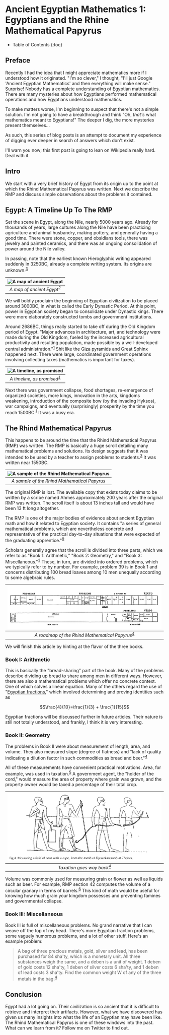 # Ancient Egyptian Mathematics 1: Egyptians and the Rhine Mathematical Papyrus

* Table of Contents
{:toc}

## Preface

Recently I had the idea that I might appreciate mathematics more if I understood how it originated. "I'm so clever," I thought, "I'll just Google 'Ancient Egyptian Mathematics' and then everything will make sense." Surprise! Nobody has a complete understanding of Egyptian mathematics. There are many mysteries about how Egyptians performed mathematical operations and how Egyptians understood mathematics.

To make matters worse, I'm beginning to suspect that there's not a simple solution. I'm not going to have a breakthrough and think "Oh, *that's* what mathematics meant to Egyptians!" The deeper I dig, the more mysteries present themselves...

As such, this series of blog posts is an attempt to document my experience of digging ever deeper in search of answers which don't exist.

I'll warn you now; this first post is going to lean on Wikipedia really hard. Deal with it.

## Intro

We start with a very brief history of Egypt from its origin up to the point at which the Rhind Mathematical Papyrus was written. Next we describe the RMP and discuss simple observations about the problems it contained.

## Egypt: A Timeline Up To The RMP

Set the scene in Egypt, along the Nile, nearly 5000 years ago. Already for thousands of years, large cultures along the Nile have been practicing agriculture and animal husbandry, making pottery, and generally having a good time. There were stone, copper, and obsidians tools, there was jewelry and painted ceramics, and there was an ongoing consolidation of power around the Nile valley.

In passing, note that the earliest known Hieroglyphic writing appeared suddenly in 3250BC, already a complete writing system. Its origins are unknown.<sup>[3][3]</sup>

|![A map of ancient Egypt](https://www.thoughtco.com/thmb/HR4ROK-3AhAmrtKS0BC3YIk8sfo=/4898x3391/filters:no_upscale():max_bytes(150000):strip_icc()/Map_of_Egypt-f1a95b7e0515423aaa66bad08b627d50.jpg)|
|:--:|
| *A map of ancient Egypt<sup>[2][2]</sup>* |

We will boldly proclaim the beginning of Egyptian civilization to be placed around 3000BC, in what is called the Early Dynastic Period. At this point, power in Egyptian society began to consolidate under Dynastic kings. There were more elaborately constructed tombs and government institutions.

Around 2686BC, things really started to take off during the Old Kingdom period of Egypt. "Major advances in architecture, art, and technology were made during the Old Kingdom, fueled by the increased agricultural productivity and resulting population, made possible by a well-developed central administration."<sup>[1][1]</sup> Shit like the Giza pyramids and Great Sphinx happened next. There were large, coordinated government operations involving collecting taxes (mathematics is important for taxes).

|![A timeline, as promised](https://upload.wikimedia.org/wikipedia/en/timeline/pr44hfmar3p9o4kq975b3mhp2tqmrns.png)|
|:--:|
| *A timeline, as promised<sup>[1][1]</sup>* |

Next there was government collapse, food shortages, re-emergence of organized societies, more kings, innovation in the arts, kingdoms weakening, introduction of the composite bow (by the invading Hyksos), war campaigns, and eventually (surprisingly) prosperity by the time you reach 1500BC.<sup>[1][1]</sup> It was a busy era.

## The Rhind Mathematical Papyrus

This happens to be around the time that the Rhind Mathematical Papyrus (RMP) was written. The RMP is basically a huge scroll detailing many mathematical problems and solutions. Its design suggests that it was intended to be used by a teacher to assign problems to students.<sup>[3][3]</sup> It was written near 1550BC.

|![A sample of the Rhind Mathematical Papyrus](https://curiosmos.com/wp-content/uploads/2020/09/Rhind-mathematical-papyrus.jpg)|
|:--:|
| *A sample of the Rhind Mathematical Papyrus* |

The original RMP is lost. The available copy that exists today claims to be written by a scribe named Ahmes approximately 200 years after the original RMP was written. The scroll itself is about 13 inches tall and would have been 13 ft long altogether.

The RMP is one of the major bodies of evidence about ancient Egyptian math and how it related to Egyptian society. It contains "a series of general mathematical problems, which are nevertheless concrete and representative of the practical day-to-day situations that were expected of the graduating apprentice."<sup>[9][9]</sup>

Scholars generally agree that the scroll is divided into three parts, which we refer to as "Book 1: Arithmetic," "Book 2: Geometry," and "Book 3: Miscellaneous."<sup>[3][3]</sup> These, in turn, are divided into ordered problems, which we typically refer to by number. For example, problem 39 is in Book 1 and concerns distributing 100 bread loaves among 10 men unequally according to some algebraic rules.

|![A roadmap of the Rhind Mathematical Papyrus](/images/rmp_roadmap.png)|
|:--:|
| *A roadmap of the Rhind Mathematical Papyrus<sup>[4][4]</sup>* |

 We will finish this article by hinting at the flavor of the three books.

### Book I: Arithmetic

This is basically the "bread-sharing" part of the book. Many of the problems describe dividing up bread to share among men in different ways. However, there are also a mathematical problems which offer no concrete context. One of which solves a linear equation. Many of the others regard the use of "[Egyptian fractions](https://en.wikipedia.org/wiki/Egyptian_fraction)," which involved determining and proving identities such as

$$\frac{4}{10}=\frac{1}{3} + \frac{1}{15}$$

Egyptian fractions will be discussed further in future articles. Their nature is still not totally understood, and frankly, I think it is very interesting.

### Book II: Geometry

The problems in Book II were about measurement of length, area, and volume. They also measured slope (degree of flatness) and "lack of quality indicating a dilution factor in such commodities as bread and beer."<sup>[4][4]</sup>

All of these measurements have convenient practical motivations. Area, for example, was used in taxation.<sup>[5][5]</sup> A government agent, the "holder of the cord," would measure the area of property where grain was grown, and the property owner would be taxed a percentage of their total crop.

|![Measuring area with a rope](/images/rope_measurement.png)|
|:--:|
| *Taxation goes way back<sup>[4][4]</sup>* |

Volume was commonly used for measuring grain or flower as well as liquids such as beer. For example, RMP section 42 computes the volume of a circular granary in terms of barrels.<sup>[6][6]</sup> This kind of math would be useful for knowing how much grain your kingdom possesses and preventing famines and governmental collapse.

### Book III: Miscellaneous

Book III is full of miscellaneous problems. No grand narrative that I can weave off the top of my head. There's more Egyptian fraction problems, some vaguely humorous problems, and a lot of other stuff. Here's an example problem:

>A bag of three precious metals, gold, silver and lead, has been purchased for 84 sha'ty, which is a monetary unit. All three substances weigh the same, and a deben is a unit of weight. 1 deben of gold costs 12 sha'ty, 1 deben of silver costs 6 sha'ty, and 1 deben of lead costs 3 sha'ty. Find the common weight W of any of the three metals in the bag.<sup>[4][4]</sup>

## Conclusion

Egypt had a lot going on. Their civilization is so ancient that it is difficult to retrieve and interpret their artifacts. However, what we have discovered has given us many insights into what the life of an Egyptian may have been like. The Rhind Mathematical Papyrus is one of these windows into the past. What can we learn from it? Follow me on Twitter to find out.

[1]: https://en.wikipedia.org/wiki/Ancient_Egypt
[2]: https://www.thoughtco.com/predynastic-egypt-beginners-guide-172128
[3]: https://archive.org/details/ALLEN2014MiddleEgyptianAnIntroductionToTheLanguageAndCultureOfHieroglyphs/mode/2up
[4]:https://archive.org/details/rhindmathematica0000robi_h8l4
[5]:https://daily.jstor.org/tax-day-ancient-egypt/
[6]:https://books.google.com/books?id=8c10QYoGa4UC
[7]:https://books.google.com/books/about/A_History_of_Mathematics.html?id=h50fAQAAIAAJ
[8]:https://archive.org/details/Peet_1923/page/n1/mode/2up
[9]:https://archive.org/details/SpalingerTheRhindMathematicalPapyrusAsAHistoricalDocumentSAK171990/page/n9/mode/2up
[10]: https://en.wikipedia.org/wiki/Rhind_Mathematical_Papyrus#Book_III_%E2%80%93_Miscellany